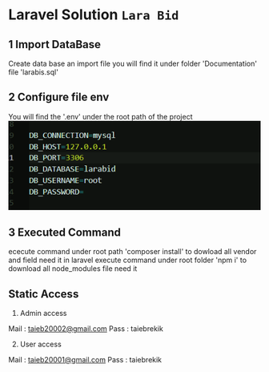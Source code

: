 # Laravel Solution ``Lara Bid``

## 1 Import DataBase
Create data base an import file you will find it under folder 'Documentation' file 'larabis.sql'


## 2 Configure file env
You will find the '.env' under the root path of the project
![Include Static template](Documentation/Images/configure_env.png)

## 3 Executed Command
ececute command under root path 'composer install' to dowload all vendor and field need it in laravel
execute command under root folder 'npm i' to download all node_modules file need it 

## Static Access

1) Admin access

Mail : taieb20002@gmail.com
Pass : taiebrekik

2) User access

Mail : taieb20001@gmail.com
Pass : taiebrekik
  

